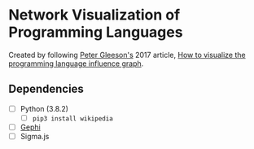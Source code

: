 # Network Visualization of Programming Languages

Created by following [Peter Gleeson's](https://medium.com/@petergleeson1) 2017 article,
[How to visualize the programming language influence graph](https://medium.com/free-code-camp/how-to-visualize-the-programming-language-influence-graph-7f1b765b44d1).

## Dependencies

-[ ] Python (3.8.2)
   -[ ] `pip3 install wikipedia`
-[ ] [Gephi](https://gephi.org/users/download/)
-[ ] Sigma.js
